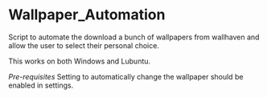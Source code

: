 # Wallpaper_Automation

Script to automate the download a bunch of wallpapers from wallhaven and allow the user to select their personal choice.

This works on both Windows and Lubuntu.

*Pre-requisites* 
Setting to automatically change the wallpaper should be enabled in settings.
